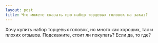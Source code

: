 ```yaml
---
layout: post 
title: Что можете сказать про набор торцевых головок на заказ? 
--- 
```

Хочу купить набор торцевых головок, но много как хороших, так и плохих отзывов. Подскажите, стоит ли покупать? Если да, то где?